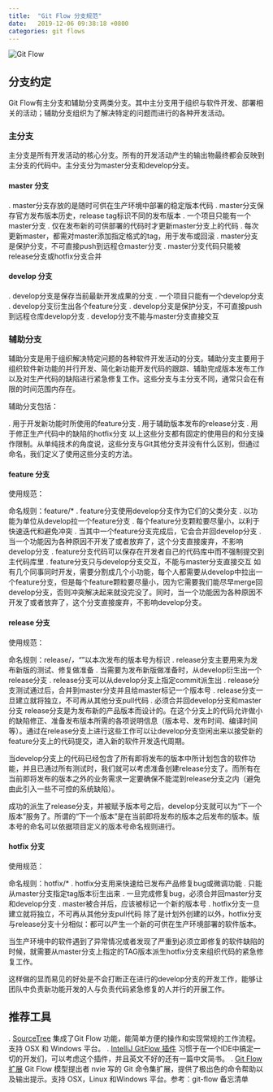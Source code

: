 ```yaml
---
title:  "Git Flow 分支规范"
date:   2019-12-06 09:38:18 +0800
categories: git flows
---
```

![Git Flow](https://user-images.githubusercontent.com/1076902/70313637-f67c1a00-1850-11ea-9697-184d102e17aa.png)

## 分支约定

Git Flow有主分支和辅助分支两类分支。其中主分支用于组织与软件开发、部署相关的活动；辅助分支组织为了解决特定的问题而进行的各种开发活动。

### 主分支

主分支是所有开发活动的核心分支。所有的开发活动产生的输出物最终都会反映到主分支的代码中。主分支分为master分支和develop分支。

#### master 分支

. master分支存放的是随时可供在生产环境中部署的稳定版本代码
. master分支保存官方发布版本历史，release tag标识不同的发布版本
. 一个项目只能有一个master分支
. 仅在发布新的可供部署的代码时才更新master分支上的代码
. 每次更新master，都需对master添加指定格式的tag，用于发布或回滚
. master分支是保护分支，不可直接push到远程仓master分支
. master分支代码只能被release分支或hotfix分支合并

#### develop 分支

. develop分支是保存当前最新开发成果的分支
. 一个项目只能有一个develop分支
. develop分支衍生出各个feature分支
. develop分支是保护分支，不可直接push到远程仓库develop分支
. develop分支不能与master分支直接交互

### 辅助分支

辅助分支是用于组织解决特定问题的各种软件开发活动的分支。辅助分支主要用于组织软件新功能的并行开发、简化新功能开发代码的跟踪、辅助完成版本发布工作以及对生产代码的缺陷进行紧急修复工作。这些分支与主分支不同，通常只会在有限的时间范围内存在。

辅助分支包括：

. 用于开发新功能时所使用的feature分支
. 用于辅助版本发布的release分支
. 用于修正生产代码中的缺陷的hotfix分支
以上这些分支都有固定的使用目的和分支操作限制。从单纯技术的角度说，这些分支与Git其他分支并没有什么区别，但通过命名，我们定义了使用这些分支的方法。

#### feature 分支

使用规范：

命名规则：feature/*
. feature分支使用develop分支作为它们的父类分支
. 以功能为单位从develop拉一个feature分支
. 每个feature分支颗粒要尽量小，以利于快速迭代和避免冲突
. 当其中一个feature分支完成后，它会合并回develop分支
. 当一个功能因为各种原因不开发了或者放弃了，这个分支直接废弃，不影响develop分支
. feature分支代码可以保存在开发者自己的代码库中而不强制提交到主代码库里
. feature分支只与develop分支交互，不能与master分支直接交互
如有几个同事同时开发，需要分割成几个小功能，每个人都需要从develop中拉出一个feature分支，但是每个feature颗粒要尽量小，因为它需要我们能尽早merge回develop分支，否则冲突解决起来就没完没了。同时，当一个功能因为各种原因不开发了或者放弃了，这个分支直接废弃，不影响develop分支。

#### release 分支

使用规范：

命名规则：release/*，“*”以本次发布的版本号为标识
. release分支主要用来为发布新版的测试、修复做准备
. 当需要为发布新版做准备时，从develop衍生出一个release分支
. release分支可以从develop分支上指定commit派生出
. release分支测试通过后，合并到master分支并且给master标记一个版本号
. release分支一旦建立就将独立，不可再从其他分支pull代码
. 必须合并回develop分支和master分支
release分支是为发布新的产品版本而设计的。在这个分支上的代码允许做小的缺陷修正、准备发布版本所需的各项说明信息（版本号、发布时间、编译时间等）。通过在release分支上进行这些工作可以让develop分支空闲出来以接受新的feature分支上的代码提交，进入新的软件开发迭代周期。

当develop分支上的代码已经包含了所有即将发布的版本中所计划包含的软件功能，并且已通过所有测试时，我们就可以考虑准备创建release分支了。而所有在当前即将发布的版本之外的业务需求一定要确保不能混到release分支之内（避免由此引入一些不可控的系统缺陷）。

成功的派生了release分支，并被赋予版本号之后，develop分支就可以为“下一个版本”服务了。所谓的“下一个版本”是在当前即将发布的版本之后发布的版本。版本号的命名可以依据项目定义的版本号命名规则进行。

#### hotfix 分支

使用规范：

命名规则：hotfix/*
. hotfix分支用来快速给已发布产品修复bug或微调功能
. 只能从master分支指定tag版本衍生出来
. 一旦完成修复bug，必须合并回master分支和develop分支
. master被合并后，应该被标记一个新的版本号
. hotfix分支一旦建立就将独立，不可再从其他分支pull代码
除了是计划外创建的以外，hotfix分支与release分支十分相似：都可以产生一个新的可供在生产环境部署的软件版本。

当生产环境中的软件遇到了异常情况或者发现了严重到必须立即修复的软件缺陷的时候，就需要从master分支上指定的TAG版本派生hotfix分支来组织代码的紧急修复工作。

这样做的显而易见的好处是不会打断正在进行的develop分支的开发工作，能够让团队中负责新功能开发的人与负责代码紧急修复的人并行的开展工作。

## 推荐工具

. [SourceTree](https://www.sourcetreeapp.com/) 集成了Git Flow 功能，能简单方便的操作和实现常规的工作流程。支持 OSX 和 Windows 平台。
. [IntelliJ GitFlow 插件](https://github.com/OpherV/gitflow4idea) 习惯于在一个IDE中搞定一切的开发们，可以考虑这个插件，并且英文不好的还有一篇中文简书。
. [Git Flow 扩展](https://github.com/nvie/gitflow) Git Flow 模型提出者 nvie 写的 Git 命令集扩展，提供了极出色的命令帮助以及输出提示。支持 OSX，Linux 和Windows 平台。参考：git-flow 备忘清单
